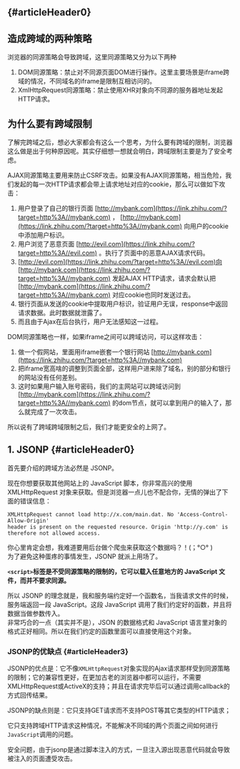 ##  {#articleHeader0}

## **造成跨域的两种策略**

浏览器的同源策略会导致跨域，这里同源策略又分为以下两种

1. DOM同源策略：禁止对不同源页面DOM进行操作。这里主要场景是iframe跨域的情况，不同域名的iframe是限制互相访问的。
2. XmlHttpRequest同源策略：禁止使用XHR对象向不同源的服务器地址发起HTTP请求。

## **为什么要有跨域限制**

了解完跨域之后，想必大家都会有这么一个思考，为什么要有跨域的限制，浏览器这么做是出于何种原因呢。其实仔细想一想就会明白，跨域限制主要是为了安全考虑。

AJAX同源策略主要用来防止CSRF攻击。如果没有AJAX同源策略，相当危险，我们发起的每一次HTTP请求都会带上请求地址对应的cookie，那么可以做如下攻击：

1. 用户登录了自己的银行页面 
   [http://mybank.com](https://link.zhihu.com/?target=http%3A//mybank.com)
   ，
   [http://mybank.com](https://link.zhihu.com/?target=http%3A//mybank.com)
   向用户的cookie中添加用户标识。
2. 用户浏览了恶意页面 
   [http://evil.com](https://link.zhihu.com/?target=http%3A//evil.com)
   。执行了页面中的恶意AJAX请求代码。
3. [http://evil.com](https://link.zhihu.com/?target=http%3A//evil.com)向
   [http://mybank.com](https://link.zhihu.com/?target=http%3A//mybank.com)
   发起AJAX HTTP请求，请求会默认把
   [http://mybank.com](https://link.zhihu.com/?target=http%3A//mybank.com)
   对应cookie也同时发送过去。
4. 银行页面从发送的cookie中提取用户标识，验证用户无误，response中返回请求数据。此时数据就泄露了。
5. 而且由于Ajax在后台执行，用户无法感知这一过程。

  


DOM同源策略也一样，如果iframe之间可以跨域访问，可以这样攻击：

1. 做一个假网站，里面用iframe嵌套一个银行网站 
   [http://mybank.com](https://link.zhihu.com/?target=http%3A//mybank.com)
2. 把iframe宽高啥的调整到页面全部，这样用户进来除了域名，别的部分和银行的网站没有任何差别。
3. 这时如果用户输入账号密码，我们的主网站可以跨域访问到
   [http://mybank.com](https://link.zhihu.com/?target=http%3A//mybank.com)
   的dom节点，就可以拿到用户的输入了，那么就完成了一次攻击。

所以说有了跨域跨域限制之后，我们才能更安全的上网了。

## 1. JSONP {#articleHeader0}

首先要介绍的跨域方法必然是 JSONP。

现在你想要获取其他网站上的 JavaScript 脚本，你非常高兴的使用 XMLHttpRequest 对象来获取。但是浏览器一点儿也不配合你，无情的弹出了下面的错误信息：

```
XMLHttpRequest cannot load http://x.com/main.dat. No 'Access-Control-Allow-Origin' 
header is present on the requested resource. Origin 'http://y.com' is therefore not allowed access.
```

你心里肯定会想，我难道要用后台做个爬虫来获取这个数据吗？！\(；°○° \)  
为了避免这种蛋疼的事情发生，JSONP 就派上用场了。

**`<script>`标签是不受同源策略的限制的，它可以载入任意地方的 JavaScript 文件，而并不要求同源。**

所以 JSONP 的理念就是，我和服务端约定好一个函数名，当我请求文件的时候，服务端返回一段 JavaScript。这段 JavaScript 调用了我们约定好的函数，并且将数据当做参数传入。  
非常巧合的一点（其实并不是），JSON 的数据格式和 JavaScript 语言里对象的格式正好相同。所以在我们约定的函数里面可以直接使用这个对象。

### JSONP的优缺点 {#articleHeader3}

JSONP的优点是：它不像`XMLHttpRequest`对象实现的Ajax请求那样受到同源策略的限制；它的兼容性更好，在更加古老的浏览器中都可以运行，不需要XMLHttpRequest或ActiveX的支持；并且在请求完毕后可以通过调用callback的方式回传结果。

JSONP的缺点则是：它只支持GET请求而不支持POST等其它类型的HTTP请求；

它只支持跨域HTTP请求这种情况，不能解决不同域的两个页面之间如何进行`JavaScript`调用的问题。

安全问题，由于jsonp是通过脚本注入的方式，一旦注入源出现恶意代码就会导致被注入的页面遭受攻击。

